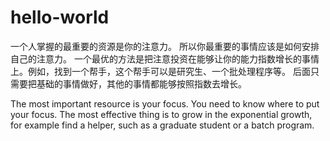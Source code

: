 # hello-world

一个人掌握的最重要的资源是你的注意力。
所以你最重要的事情应该是如何安排自己的注意力。
一个最优的方法是把注意投资在能够让你的能力指数增长的事情上。例如，找到一个帮手，这个帮手可以是研究生、一个批处理程序等。
后面只需要把基础的事情做好，其他的事情都能够按照指数去增长。

The most important resource is your focus.
You need to know where to put your focus.
The most effective thing is to grow in the exponential growth, for example find a helper, such as a graduate student or a batch program.
